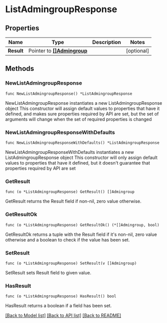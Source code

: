 # ListAdmingroupResponse

## Properties

Name | Type | Description | Notes
------------ | ------------- | ------------- | -------------
**Result** | Pointer to [**[]Admingroup**](Admingroup.md) |  | [optional] 

## Methods

### NewListAdmingroupResponse

`func NewListAdmingroupResponse() *ListAdmingroupResponse`

NewListAdmingroupResponse instantiates a new ListAdmingroupResponse object
This constructor will assign default values to properties that have it defined,
and makes sure properties required by API are set, but the set of arguments
will change when the set of required properties is changed

### NewListAdmingroupResponseWithDefaults

`func NewListAdmingroupResponseWithDefaults() *ListAdmingroupResponse`

NewListAdmingroupResponseWithDefaults instantiates a new ListAdmingroupResponse object
This constructor will only assign default values to properties that have it defined,
but it doesn't guarantee that properties required by API are set

### GetResult

`func (o *ListAdmingroupResponse) GetResult() []Admingroup`

GetResult returns the Result field if non-nil, zero value otherwise.

### GetResultOk

`func (o *ListAdmingroupResponse) GetResultOk() (*[]Admingroup, bool)`

GetResultOk returns a tuple with the Result field if it's non-nil, zero value otherwise
and a boolean to check if the value has been set.

### SetResult

`func (o *ListAdmingroupResponse) SetResult(v []Admingroup)`

SetResult sets Result field to given value.

### HasResult

`func (o *ListAdmingroupResponse) HasResult() bool`

HasResult returns a boolean if a field has been set.


[[Back to Model list]](../README.md#documentation-for-models) [[Back to API list]](../README.md#documentation-for-api-endpoints) [[Back to README]](../README.md)


